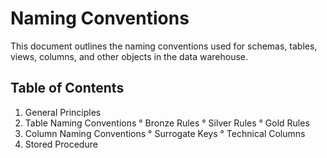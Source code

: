 # Naming Conventions
This document outlines the naming conventions used for schemas, tables, views, columns, and other objects in the data warehouse.

## Table of Contents

1. General Principles
2. Table Naming Conventions
  ° Bronze Rules
  ° Silver Rules
  ° Gold Rules
3. Column Naming Conventions
  ° Surrogate Keys
  ° Technical Columns
4. Stored Procedure
